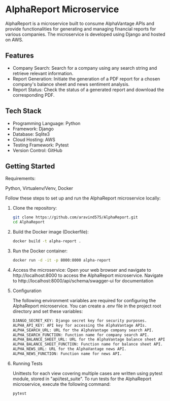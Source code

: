 # AlphaReport Microservice

AlphaReport is a microservice built to consume AlphaVantage APIs and provide functionalities for generating and managing financial reports for various companies. The microservice is developed using Django and hosted on AWS.

## Features

- Company Search: Search for a company using any search string and retrieve relevant information.
- Report Generation: Initiate the generation of a PDF report for a chosen company's balance sheet and news sentiment analysis.
- Report Status: Check the status of a generated report and download the corresponding PDF.

## Tech Stack

- Programming Language: Python
- Framework: Django
- Database: Sqlite3
- Cloud Hosting: AWS
- Testing Framework: Pytest
- Version Control: GitHub

## Getting Started

Requirements:

Python, Virtualenv/Venv, Docker

Follow these steps to set up and run the AlphaReport microservice locally:

1. Clone the repository:

   ```bash
   git clone https://github.com/aravind575/AlphaReport.git
   cd AlphaReport

2. Build the Docker image (Dockerfile):

   ```bash
   docker build -t alpha-report .

3. Run the Docker container:
   
   ```bash
   docker run -d -it -p 8000:8000 alpha-report

4. Access the microservice:
   Open your web browser and navigate to http://localhost:8000 to access the AlphaReport microservice.
   Navigate to http://localhost:8000/api/schema/swagger-ui for documentation
   
   
5. Configuration   
   
   The following environment variables are required for configuring the AlphaReport microservice. You can create a .env file in the project root directory and set these variables: 

   ```bash  
   DJANGO_SECRET_KEY: Django secret key for security purposes.
   ALPHA_API_KEY: API key for accessing the AlphaVantage APIs.
   ALPHA_SEARCH_URL: URL for the AlphaVantage company search API.
   ALPHA_SEARCH_FUNCTION: Function name for company search API.
   ALPHA_BALANCE_SHEET_URL: URL for the AlphaVantage balance sheet API.
   ALPHA_BALANCE_SHEET_FUNCTION: Function name for balance sheet API.
   ALPHA_NEWS_URL: URL for the AlphaVantage news API.
   ALPHA_NEWS_FUNCTION: Function name for news API.

6. Running Tests   
   
   Unittests for each view covering multiple cases are written using pytest module, stored in "api/test_suite".
   To run tests for the AlphaReport microservice, execute the following command:   
   
   ```bash
   pytest